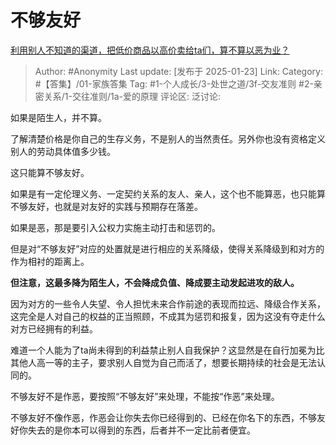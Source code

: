 # 不够友好
[利用别人不知道的渠道，把低价商品以高价卖给ta们，算不算以恶为业？](https://www.zhihu.com/question/10369455443/answer/85550193610)

> Author: #Anonymity
> Last update: [发布于 2025-01-23]
> Link:
> Category: #【答集】/01-家族答集 
> Tag: #1-个人成长/3-处世之道/3f-交友准则 #2-亲密关系/1-交往准则/1a-爱的原理 
> 评论区:
> 泛讨论:

如果是陌生人，并不算。

了解清楚价格是你自己的生存义务，不是别人的当然责任。另外你也没有资格定义别人的劳动具体值多少钱。

这只能算不够友好。

  

如果是有一定伦理义务、一定契约关系的友人、亲人，这个也不能算恶，也只能算不够友好，也就是对友好的实践与预期存在落差。

如果是恶，那是要引入公权力实施主动打击和惩罚的。

但是对“不够友好”对应的处置就是进行相应的关系降级，使得关系降级到和对方的作为相衬的距离上。

**但注意，这最多降为陌生人，不会降成负值、降成要主动发起进攻的敌人。**

因为对方的一些令人失望、令人担忧未来合作前途的表现而拉远、降级合作关系，这完全是人对自己的权益的正当照顾，不成其为惩罚和报复，因为这没有夺走什么对方已经拥有的利益。

难道一个人能为了ta尚未得到的利益禁止别人自我保护？这显然是在自行加冕为比其他人高一等的主子，要求别人自觉为自己而活了，想要长期持续的社会是无法认同的。

不够友好不是作恶，要按照“不够友好”来处理，不能按“作恶”来处理。

不够友好不像作恶，作恶会让你失去你已经得到的、已经在你名下的东西，不够友好你失去的是你本可以得到的东西，后者并不一定比前者便宜。
